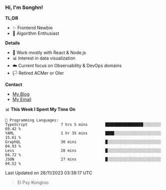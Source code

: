 ### Hi, I'm Songhn!

**TL;DR**

- ✨ Frontend Newbie
- 🎈 Algorithm Enthusiast

**Details**

- 🎯 Work mostly with React & Node.js
- 📊 Interest in data visualization
- ☁️ Current focus on Observability & DevOps domains
- 🏳️ Retired ACMer or OIer

**Contact**
- [My Blog](https://blog.songhn.com)
- [My Email](mailto:songhn233@gmail.com)

<!--START_SECTION:waka-->
📊 **This Week I Spent My Time On** 

```text
💬 Programming Languages: 
TypeScript               7 hrs 5 mins        █████████████████░░░░░░░░   69.42 % 
YAML                     1 hr 35 mins        ████░░░░░░░░░░░░░░░░░░░░░   15.61 % 
GraphQL                  30 mins             █░░░░░░░░░░░░░░░░░░░░░░░░   04.93 % 
Less                     28 mins             █░░░░░░░░░░░░░░░░░░░░░░░░   04.72 % 
JSON                     27 mins             █░░░░░░░░░░░░░░░░░░░░░░░░   04.52 % 
```


 Last Updated on 26/11/2023 03:38:17 UTC
<!--END_SECTION:waka-->

> El Psy Kongroo
